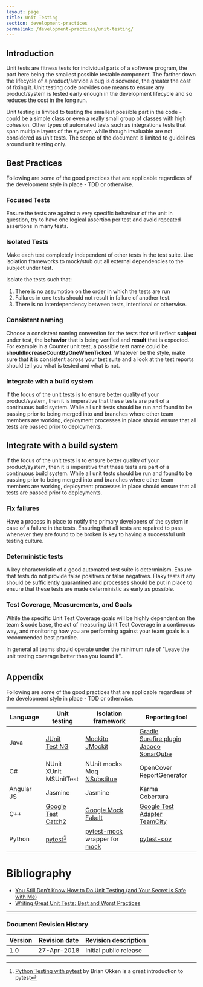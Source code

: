 ```yaml
---
layout: page
title: Unit Testing
section: development-practices
permalink: /development-practices/unit-testing/
---
```


## Introduction
Unit tests are fitness tests for individual parts of a software program, the 
part here being the smallest possible testable component. The farther down the
lifecycle of a product/service a bug is discovered, the greater the cost of 
fixing it. Unit testing code provides one means to ensure any product/system 
is tested early enough in the development lifecycle and so reduces the cost in
the long run.

Unit testing is limited to testing the smallest possible part in the code - 
could be a simple class or even a really small group of classes with high 
cohesion. Other types of automated tests such as integrations tests that span
multiple layers of the system, while though invaluable are not considered as 
unit tests. The scope of the document is limited to guidelines around unit 
testing only.

## Best Practices
Following are some of the good practices that are applicable regardless of the
development style in place - TDD or otherwise.

### Focused Tests
Ensure the tests are against a very specific behaviour of the unit in question, 
try to have one logical assertion per test and avoid repeated assertions in 
many tests.

### Isolated Tests
Make each test completely independent of other tests in the test suite. Use 
isolation frameworks to mock/stub out all external dependencies to the subject 
under test.  

Isolate the tests such that:

1. There is no assumption on the order in which the tests are run
2. Failures in one tests should not result in failure of another test.
3. There is no interdependency between tests, intentional or otherwise.

### Consistent naming
Choose a consistent naming convention for the tests that will reflect 
**subject** under test, the **behavior** that is being verified and **result** 
that is expected. For example in a Counter unit test, a possible test name 
could be **shouldIncreaseCountByOneWhenTicked**. Whatever be the style, make 
sure that it is consistent across your test suite and a look at the test 
reports should tell you what is tested and what is not.

### Integrate with a build system
If the focus of the unit tests is to ensure better quality of your 
product/system, then it is imperative that these tests are part of a 
continuous build system. While all unit tests should be run and found to be 
passing prior to being merged into and branches where other team members are 
working, deployment processes in place should ensure that all tests are passed 
prior to deployments.

## Integrate with a build system
If the focus of the unit tests is to ensure better quality of your 
product/system, then it is imperative that these tests are part of a 
continuous build system. While all unit tests should be run and found to be 
passing prior to being merged into and branches where other team members are 
working, deployment processes in place should ensure that all tests are passed
prior to deployments.

### Fix failures
Have a process in place to notify the primary developers of the system in case
of a failure in the tests. Ensuring that all tests are repaired to pass 
whenever they are found to be broken is key to having a successful unit testing
culture.

### Deterministic tests
A key characteristic of a good automated test suite is determinism. Ensure that 
tests do not provide false positives or false negatives. Flaky tests if any 
should be sufficiently quarantined and processes should be put in place to 
ensure that these tests are made deterministic as early as possible.

### Test Coverage, Measurements, and Goals  
While the specific Unit Test Coverage goals will be highly dependent on the 
team & code base, the act of measuring Unit Test Coverage in a continuous way, 
and monitoring how you are performing against your team goals is a recommended
best practice.

In general all teams should operate under the minimum rule of "Leave the unit 
testing coverage better than you found it".

## Appendix
Following are some of the good practices that are applicable regardless of the development style in place - TDD or otherwise.

|    Language       |       Unit testing                  |       Isolation framework    |       Reporting tool                                           |
|-------------------|-------------------------------------|------------------------------|----------------------------------------------------------------|
| Java              |[JUnit](http://junit.org/) <br/>[Test NG](http://testng.org/doc/)            |[Mockito](http://site.mockito.org/) <br/>[JMockit](http://jmockit.github.io/)        |  [Gradle](https://gradle.org/) <br/>[Surefire plugin](http://maven.apache.org/surefire/maven-surefire-plugin/) <br/> [Jacoco](http://www.eclemma.org/jacoco/) <br/>[SonarQube](https://www.sonarqube.org/) |
| C#                |NUnit <br/>XUnit <br/>MSUnitTest  |NUnit mocks <br/>Moq <br/>[NSubstitue](http://nsubstitute.github.io/)    |OpenCover <br/>ReportGenerator |  
|Angular JS         | Jasmine                             | Jasmine                      |  Karma <br/>Cobertura                  |  
|C++                | [Google Test](https://github.com/google/googletest) <br/>[Catch2](https://github.com/catchorg/Catch2)         |[Google Mock](https://github.com/google/googletest/tree/master/googlemock) <br/>[FakeIt](https://github.com/eranpeer/FakeIt) |[Google Test Adapter](https://github.com/csoltenborn/GoogleTestAdapter) <br/>[TeamCity](https://www.jetbrains.com/teamcity/) |  
|Python             | [pytest](https://docs.pytest.org/en/latest/)[^okken]|[pytest-mock](https://pypi.python.org/pypi/pytest-mock) <br/> wrapper for [mock](https://pypi.python.org/pypi/mock)                      |       [pytest-cov](http://pytest-cov.readthedocs.io/en/latest/)                 |  



# Bibliography
[^okken]: [Python Testing with pytest](https://pragprog.com/book/bopytest/python-testing-with-pytest) by Brian Okken is a great introduction to pytest
* [You Still Don’t Know How to Do Unit Testing (and Your Secret is Safe with Me)](https://stackify.com/unit-testing-basics-best-practices/)
* [Writing Great Unit Tests: Best and Worst Practices](http://blog.stevensanderson.com/2009/08/24/writing-great-unit-tests-best-and-worst-practises/)


---
### Document Revision History

| Version | Revision date | Revision description   |
|---------|---------------|------------------------|
| 1.0     | 27-Apr-2018   | Initial public release |
